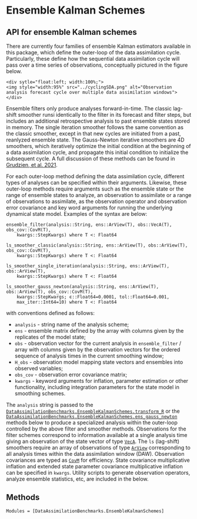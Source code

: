 # Ensemble Kalman Schemes

## API for ensemble Kalman schemes 
There are currently four families of ensemble Kalman estimators available in this package,
which define the outer-loop of the data assimilation cycle.  Particularly, these define
how the sequential data assimilation cycle will pass over a time series of observations,
conceptually pictured in the figure below.
```@raw html
<div sytle="float:left; width:100%;">
<img style="width:95%" src="../cyclingSDA.png" alt="Observation analysis forecast cycle over multiple data assimilation windows">
</div>
```
Ensemble filters only produce analyses forward-in-time.  The classic lag-shift smoother runsi
identically to the filter in its forecast and filter steps, but includes an additional retrospective
analysis to past ensemble states stored in memory.  The single iteration smoother follows
the same convention as the classic smoother, except in that new cycles are initiated from
a past, reanlyzed ensemble state.  The Gauss-Newton iterative smoothers are 4D smoothers,
which iteratively optimize the initial condition at the beginning of a data assimilation
cycle, and propagate this initial condition to initialize the subsequent cycle. A full
discussion of these methods can be found in
[Grudzien, et al. 2021](https://gmd.copernicus.org/preprints/gmd-2021-306/).

For each outer-loop method defining the data assimilation cycle, different types of analyses
can be specified within their arguments.  Likewise, these outer-loop methods require
arguments such as the ensemble state or the range of ensemble states to analyze, an
observation to assimilate or a range of observations to assimilate, as the observation
operator and observation error covariance and key word arguments for running the
underlying dynamical state model. Examples of the syntax are below:

```{julia}
ensemble_filter(analysis::String, ens::ArView(T), obs::VecA(T), obs_cov::CovM(T),
    kwargs::StepKwargs) where T <: Float64

ls_smoother_classic(analysis::String, ens::ArView(T), obs::ArView(T), obs_cov::CovM(T),
    kwargs::StepKwargs) where T <: Float64

ls_smoother_single_iteration(analysis::String, ens::ArView(T), obs::ArView(T),
    kwargs::StepKwargs) where T <: Float64

ls_smoother_gauss_newton(analysis::String, ens::ArView(T), obs::ArView(T), obs_cov::CovM(T),
    kwargs::StepKwargs; ϵ::Float64=0.0001, tol::Float64=0.001,
    max_iter::Int64=10) where T <: Float64
```
with conventions defined as follows:
  * `analysis` - string name of the analysis scheme;
  * `ens` - ensemble matrix defined by the array with columns given by the replicates of the model state;
  * `obs` - observation vector for the current analysis in `ensemble_filter` / array with columns given by the observation vectors for the ordered sequence of analysis times in the current smoothing window;
  * `H_obs` - observation model mapping state vectors and ensembles into observed variables;
  * `obs_cov` - observation error covariance matrix;
  * `kwargs` - keyword arguments for inflation, parameter estimation or other functionality, including integration parameters for the state model in smoothing schemes.

The `analysis` string is passed to the
[`DataAssimilationBenchmarks.EnsembleKalmanSchemes.transform_R`](@ref) or the 
[`DataAssimilationBenchmarks.EnsembleKalmanSchemes.ens_gauss_newton`](@ref)
methods below to produce a specialized analysis within the outer-loop controlled by the above
filter and smoother methods. Observations for the filter
schemes correspond to information available at a single analysis time giving an observation
of the state vector of type [`VecA`](@ref). The `ls` (lag-shift) smoothers require an array of
observations of type [`ArView`](@ref) corresponding to all analysis times within the data
assimilation window (DAW). Observation covariances are typed as [`CovM`](@ref) for
efficiency.  State covariance multiplicative inflation and extended state parameter
covariance multiplicative inflation can be specified in `kwargs`.
Utility scripts to generate observation operators, analyze ensemble statistics, etc,
are included in the below. 

## Methods

```@autodocs
Modules = [DataAssimilationBenchmarks.EnsembleKalmanSchemes]
```

